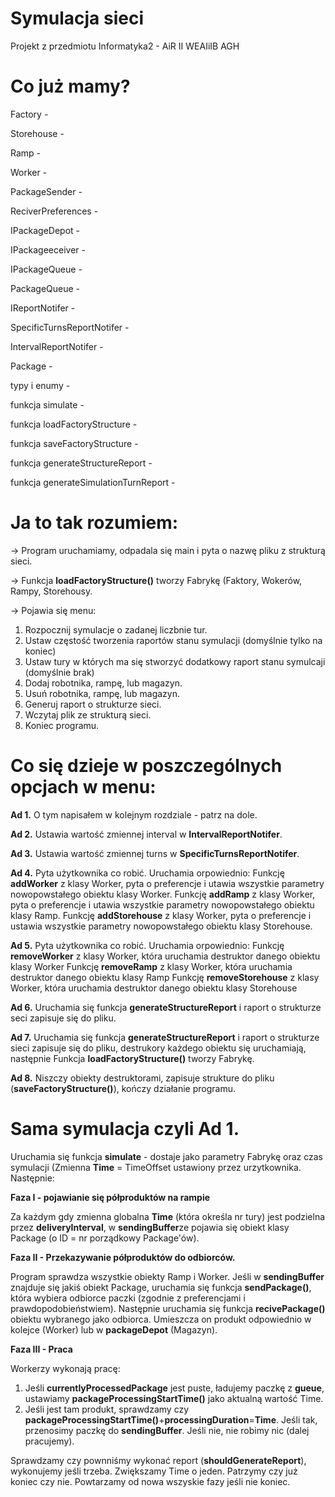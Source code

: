 # Symulacja sieci
Projekt z przedmiotu Informatyka2 - AiR II WEAIiIB AGH

# Co już mamy?
Factory -

Storehouse - 

Ramp - 

Worker - 

PackageSender - 

ReciverPreferences - 

IPackageDepot - 

IPackageeceiver - 

IPackageQueue - 

PackageQueue - 

IReportNotifer - 

SpecificTurnsReportNotifer - 

IntervalReportNotifer - 

Package - 

typy i enumy -

funkcja simulate - 

funkcja loadFactoryStructure - 

funkcja saveFactoryStructure - 

funkcja generateStructureReport - 

funkcja generateSimulationTurnReport - 



# Ja to tak rozumiem:

-> Program uruchamiamy, odpadala się main i pyta o nazwę pliku z strukturą sieci.

-> Funkcja <b>loadFactoryStructure()</b> tworzy Fabrykę (Faktory, Wokerów, Rampy, Storehousy.

-> Pojawia się menu:
1. Rozpocznij symulacje o zadanej liczbnie tur.
2. Ustaw częstość tworzenia raportów stanu symulacji (domyślnie tylko na koniec)
3. Ustaw tury w których ma się stworzyć dodatkowy raport stanu symulcaji (domyślnie brak)
4. Dodaj robotnika, rampę, lub magazyn.
5. Usuń robotnika, rampę, lub magazyn.
6. Generuj raport o strukturze sieci.
7. Wczytaj plik ze strukturą sieci.
8. Koniec programu.

# Co się dzieje w poszczególnych opcjach w menu:

<b>Ad 1.</b>
O tym napisałem w kolejnym rozdziale - patrz na dole.

<b>Ad 2.</b>
Ustawia wartość zmiennej interval w <b>IntervalReportNotifer</b>.

<b>Ad 3.</b>
Ustawia wartość zmiennej turns w <b>SpecificTurnsReportNotifer</b>.

<b>Ad 4.</b>
Pyta użytkownika co robić. Uruchamia orpowiednio:
Funkcję <b>addWorker</b> z klasy Worker, pyta o preferencje i utawia wszystkie parametry nowopowstałego obiektu klasy Worker.
Funkcję <b>addRamp</b> z klasy Worker, pyta o preferencje i utawia wszystkie parametry nowopowstałego obiektu klasy Ramp.
Funkcję <b>addStorehouse</b> z klasy Worker, pyta o preferencje i ustawia wszystkie parametry nowopowstałego obiektu klasy Storehouse.

<b>Ad 5.</b>
Pyta użytkownika co robić. Uruchamia orpowiednio:
Funkcję <b>removeWorker</b> z klasy Worker, która uruchamia destruktor danego obiektu klasy Worker
Funkcję <b>removeRamp</b> z klasy Worker, która uruchamia destruktor danego obiektu klasy Ramp
Funkcję <b>removeStorehouse</b> z klasy Worker, która uruchamia destruktor danego obiektu klasy Storehouse

<b>Ad 6.</b>
Uruchamia się funkcja <b>generateStructureReport</b> i raport o strukturze seci zapisuje się do pliku.

<b>Ad 7.</b>
Uruchamia się funkcja <b>generateStructureReport</b> i raport o strukturze sieci zapisuje się do pliku, destrukory każdego obiektu się uruchamiają, następnie Funkcja <b>loadFactoryStructure()</b> tworzy Fabrykę.


<b>Ad 8.</b>
Niszczy obiekty destruktorami, zapisuje strukture do pliku (<b>saveFactoryStructure()</b>), kończy działanie programu.

# Sama symulacja czyli Ad 1.

Uruchamia się funkcja <b>simulate</b> - dostaje jako parametry Fabrykę oraz czas symulacji (Zmienna <b>Time</b> = TimeOffset ustawiony przez urzytkownika. Następnie:

<b>Faza I - pojawianie się półproduktów na rampie</b>

Za każdym gdy zmienna globalna <b>Time</b> (która określa nr tury) jest podzielna przez <b>deliveryInterval</b>, w <b>sendingBuffer</b>ze pojawia się obiekt klasy Package (o ID = nr porządkowy Package'ów). 

<b>Faza II - Przekazywanie półproduktów do odbiorców.</b>

Program sprawdza wszystkie obiekty Ramp i Worker. Jeśli w <b>sendingBuffer</b> znajduje się jakiś obiekt Package, uruchamia się funkcja <b>sendPackage()</b>, która wybiera odbiorce paczki (zgodnie z preferencjami i prawdopodobieństwiem). Następnie uruchamia się funkcja <b>recivePackage()</b> obiektu wybranego jako odbiorca. Umieszcza on produkt odpowiednio w kolejce (Worker) lub w <b>packageDepot</b> (Magazyn).

<b>Faza III - Praca</b>

Workerzy wykonają pracę:
1. Jeśli <b>currentlyProcessedPackage</b> jest puste, ładujemy paczkę z <b>gueue</b>, ustawiamy <b>packageProcessingStartTime()</b> jako aktualną wartość Time.
2. Jeśli jest tam produkt, sprawdzamy czy <b>packageProcessingStartTime()</b>+<b>processingDuration</b>=<b>Time</b>. Jeśli tak, przenosimy paczkę do <b>sendingBuffer</b>. Jeśli nie, nie robimy nic (dalej pracujemy).

Sprawdzamy czy pownniśmy wykonać report (<b>shouldGenerateReport</b>), wykonujemy jeśli trzeba. Zwiększamy Time o jeden. Patrzymy czy już koniec czy nie. Powtarzamy od nowa wszyskie fazy jeśli nie koniec.

